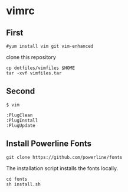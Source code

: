 # vimrc

## First
```
#yum install vim git vim-enhanced
```
clone this repository
```
cp dotfiles/vimfiles $HOME
tar -xvf vimfiles.tar
```

## Second
```
$ vim

:PlugClean
:PlugInstall
:PlugUpdate
```

## Install Powerline Fonts
```
git clone https://github.com/powerline/fonts
```
The installation script installs the fonts locally.
```
cd fonts
sh install.sh
```

